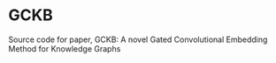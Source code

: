 # GCKB
Source code for paper, GCKB: A novel Gated Convolutional Embedding Method for Knowledge Graphs
